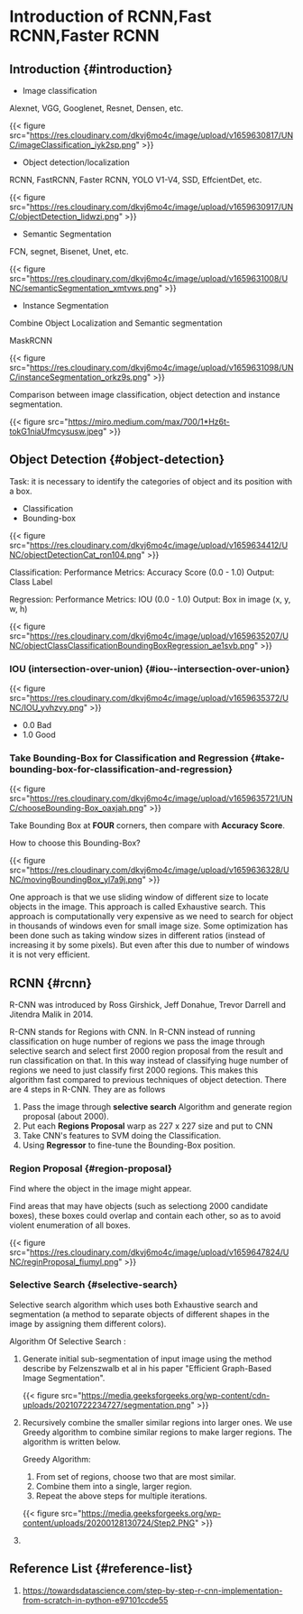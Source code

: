 # Introduction of RCNN,Fast RCNN,Faster RCNN


## Introduction {#introduction}

-   Image classification

Alexnet, VGG, Googlenet, Resnet, Densen, etc.

{{< figure src="https://res.cloudinary.com/dkvj6mo4c/image/upload/v1659630817/UNC/imageClassification_iyk2sp.png" >}}

-   Object detection/localization

RCNN, FastRCNN, Faster RCNN, YOLO V1-V4, SSD, EffcientDet, etc.

{{< figure src="https://res.cloudinary.com/dkvj6mo4c/image/upload/v1659630917/UNC/objectDetection_lidwzi.png" >}}

-   Semantic Segmentation

FCN, segnet, Bisenet, Unet, etc.

{{< figure src="https://res.cloudinary.com/dkvj6mo4c/image/upload/v1659631008/UNC/semanticSegmentation_xmtvws.png" >}}

-   Instance Segmentation

Combine Object Localization and Semantic segmentation

MaskRCNN

{{< figure src="https://res.cloudinary.com/dkvj6mo4c/image/upload/v1659631098/UNC/instanceSegmentation_orkz9s.png" >}}

Comparison between image classification, object detection and instance segmentation.

{{< figure src="https://miro.medium.com/max/700/1*Hz6t-tokG1niaUfmcysusw.jpeg" >}}


## Object Detection {#object-detection}

Task: it is necessary to identify the categories of object and its position with a box.

-   Classification
-   Bounding-box

{{< figure src="https://res.cloudinary.com/dkvj6mo4c/image/upload/v1659634412/UNC/objectDetectionCat_ron104.png" >}}

Classification:
Performance Metrics: Accuracy Score (0.0 - 1.0)
Output: Class Label

Regression:
Performance Metrics: IOU (0.0 - 1.0)
Output: Box in image (x, y, w, h)

{{< figure src="https://res.cloudinary.com/dkvj6mo4c/image/upload/v1659635207/UNC/objectClassClassificationBoundingBoxRegression_ae1svb.png" >}}


### IOU (intersection-over-union) {#iou--intersection-over-union}

{{< figure src="https://res.cloudinary.com/dkvj6mo4c/image/upload/v1659635372/UNC/IOU_yvhzvy.png" >}}

-   0.0 Bad
-   1.0 Good


### Take Bounding-Box for Classification and Regression {#take-bounding-box-for-classification-and-regression}

{{< figure src="https://res.cloudinary.com/dkvj6mo4c/image/upload/v1659635721/UNC/chooseBounding-Box_oaxjah.png" >}}

Take Bounding Box at **FOUR** corners, then compare with **Accuracy Score**.

How to choose this Bounding-Box?

{{< figure src="https://res.cloudinary.com/dkvj6mo4c/image/upload/v1659636328/UNC/movingBoundingBox_yl7a9j.png" >}}

One approach is that we use sliding window of different size to locate objects in the image. This approach is called Exhaustive search. This approach is computationally very expensive as we need to search for object in thousands of windows even for small image size. Some optimization has been done such as taking window sizes in different ratios (instead of increasing it by some pixels). But even after this due to number of windows it is not very efficient.


## RCNN {#rcnn}

R-CNN was introduced by Ross Girshick, Jeff Donahue, Trevor Darrell and Jitendra Malik in 2014.

R-CNN stands for Regions with CNN. In R-CNN instead of running classification on huge number of regions we pass the image through selective search and select first 2000 region proposal from the result and run classification on that. In this way instead of classifying huge number of regions we need to just classify first 2000 regions. This makes this algorithm fast compared to previous techniques of object detection. There are 4 steps in R-CNN. They are as follows

1.  Pass the image through **selective search** Algorithm and generate region proposal (about 2000).
2.  Put each **Regions Proposal** warp as 227 x 227 size and put to CNN
3.  Take CNN's features to SVM doing the Classification.
4.  Using **Regressor** to fine-tune the Bounding-Box position.


### Region Proposal {#region-proposal}

Find where the object in the image might appear.

Find areas that may have objects (such as selectiong 2000 candidate boxes), these boxes could overlap and contain each other, so as to avoid violent enumeration of all boxes.

{{< figure src="https://res.cloudinary.com/dkvj6mo4c/image/upload/v1659647824/UNC/reginProposal_fiumyl.png" >}}


### Selective Search {#selective-search}

Selective search algorithm which uses both Exhaustive search and segmentation (a method to separate objects of different shapes in the image by assigning them different colors).

Algorithm Of Selective Search :

1.  Generate initial sub-segmentation of input image using the method describe by Felzenszwalb et al in his paper "Efficient Graph-Based Image Segmentation".

    {{< figure src="https://media.geeksforgeeks.org/wp-content/cdn-uploads/20210722234727/segmentation.png" >}}

2.  Recursively combine the smaller similar regions into larger ones. We use Greedy algorithm to combine similar regions to make larger regions. The algorithm is written below.

    Greedy Algorithm:

    1.  From set of regions, choose two that are most similar.
    2.  Combine them into a single, larger region.
    3.  Repeat the above steps for multiple iterations.

    {{< figure src="https://media.geeksforgeeks.org/wp-content/uploads/20200128130724/Step2.PNG" >}}

3.


## Reference List {#reference-list}

1.  <https://towardsdatascience.com/step-by-step-r-cnn-implementation-from-scratch-in-python-e97101ccde55>


